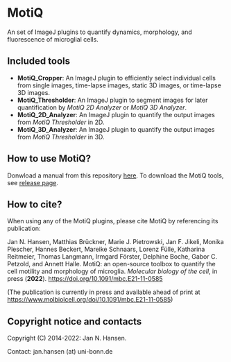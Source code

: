 # MotiQ
An set of ImageJ plugins to quantify dynamics, morphology, and fluorescence of microglial cells.

## Included tools
- **MotiQ_Cropper**: An ImageJ plugin to efficiently select individual cells from single images, time-lapse images, static 3D images, or time-lapse 3D images.
- **MotiQ_Thresholder**: An ImageJ plugin to segment images for later quantification by *MotiQ 2D Analyzer* or *MotiQ 3D Analyzer*.
- **MotiQ_2D_Analyzer**: An ImageJ plugin to quantify the output images from *MotiQ Thresholder* in 2D.
- **MotiQ_3D_Analyzer**: An ImageJ plugin to quantify the output images from *MotiQ Thresholder* in 3D.

## How to use MotiQ?
Donwload a manual from this repository [here](https://github.com/hansenjn/MotiQ/blob/master/Manual/MotiQ_Manual_v2021-1.pdf).
To download the MotiQ tools, see [release page](https://github.com/hansenjn/MotiQ/releases).

## How to cite?
When using any of the MotiQ plugins, please cite MotiQ by referencing its publication:

Jan N. Hansen, Matthias Brückner, Marie J. Pietrowski, Jan F. Jikeli, Monika Plescher, Hannes Beckert, Mareike Schnaars, Lorenz Fülle, Katharina Reitmeier, Thomas Langmann, Irmgard Förster, Delphine Boche, Gabor C. Petzold, and Annett Halle. MotiQ: an open-source toolbox to quantify the cell motility and morphology of microglia. *Molecular biology of the cell*, in press (**2022**). https://doi.org/10.1091/mbc.E21-11-0585

(The publication is currently in press and available ahead of print at https://www.molbiolcell.org/doi/10.1091/mbc.E21-11-0585)

## Copyright notice and contacts
Copyright (C) 2014-2022: Jan N. Hansen. 

Contact: jan.hansen (at) uni-bonn.de
